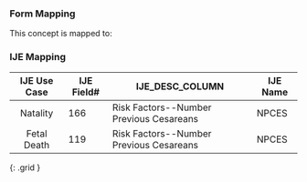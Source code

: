 ### Form Mapping
This concept is mapped to:

### IJE Mapping
| **IJE Use Case**| **IJE Field#** |  **IJE_DESC_COLUMN**   |  **IJE Name**  |
| :---------: | --------------- | ------------ | ------------ |
| Natality| 166 | Risk Factors--Number Previous Cesareans | NPCES|
| Fetal Death| 119 | Risk Factors--Number Previous Cesareans | NPCES|
{: .grid }
